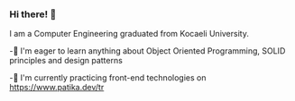 ### Hi there! 👋

I am a Computer Engineering graduated from Kocaeli University.

-🔭 I'm eager to learn anything about Object Oriented Programming, SOLID principles and design patterns

-🌱 I'm currently practicing front-end technologies on https://www.patika.dev/tr




<!--
**rukiyecanli1/rukiyecanli1** is a ✨ _special_ ✨ repository because its `README.md` (this file) appears on your GitHub profile.

Here are some ideas to get you started:

- 🔭 I’m currently working on ...
- 🌱 I’m currently learning ...
- 👯 I’m looking to collaborate on ...
- 🤔 I’m looking for help with ...
- 💬 Ask me about ...
- 📫 How to reach me: ...
- 😄 Pronouns: ...
- ⚡ Fun fact: ...
-->
